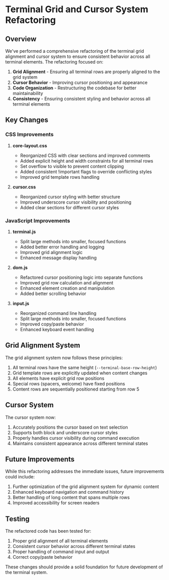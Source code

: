# Terminal Grid and Cursor System Refactoring

## Overview

We've performed a comprehensive refactoring of the terminal grid alignment and cursor system to ensure consistent behavior across all terminal elements. The refactoring focused on:

1. **Grid Alignment** - Ensuring all terminal rows are properly aligned to the grid system
2. **Cursor Behavior** - Improving cursor positioning and appearance
3. **Code Organization** - Restructuring the codebase for better maintainability
4. **Consistency** - Ensuring consistent styling and behavior across all terminal elements

## Key Changes

### CSS Improvements

1. **core-layout.css**
   - Reorganized CSS with clear sections and improved comments
   - Added explicit height and width constraints for all terminal rows
   - Set overflow to visible to prevent content clipping
   - Added consistent !important flags to override conflicting styles
   - Improved grid template rows handling

2. **cursor.css**
   - Reorganized cursor styling with better structure
   - Improved underscore cursor visibility and positioning
   - Added clear sections for different cursor styles

### JavaScript Improvements

1. **terminal.js**
   - Split large methods into smaller, focused functions
   - Added better error handling and logging
   - Improved grid alignment logic
   - Enhanced message display handling

2. **dom.js**
   - Refactored cursor positioning logic into separate functions
   - Improved grid row calculation and alignment
   - Enhanced element creation and manipulation
   - Added better scrolling behavior

3. **input.js**
   - Reorganized command line handling
   - Split large methods into smaller, focused functions
   - Improved copy/paste behavior
   - Enhanced keyboard event handling

## Grid Alignment System

The grid alignment system now follows these principles:

1. All terminal rows have the same height (`--terminal-base-row-height`)
2. Grid template rows are explicitly updated when content changes
3. All elements have explicit grid row positions
4. Special rows (spacers, welcome) have fixed positions
5. Content rows are sequentially positioned starting from row 5

## Cursor System

The cursor system now:

1. Accurately positions the cursor based on text selection
2. Supports both block and underscore cursor styles
3. Properly handles cursor visibility during command execution
4. Maintains consistent appearance across different terminal states

## Future Improvements

While this refactoring addresses the immediate issues, future improvements could include:

1. Further optimization of the grid alignment system for dynamic content
2. Enhanced keyboard navigation and command history
3. Better handling of long content that spans multiple rows
4. Improved accessibility for screen readers

## Testing

The refactored code has been tested for:

1. Proper grid alignment of all terminal elements
2. Consistent cursor behavior across different terminal states
3. Proper handling of command input and output
4. Correct copy/paste behavior

These changes should provide a solid foundation for future development of the terminal system. 